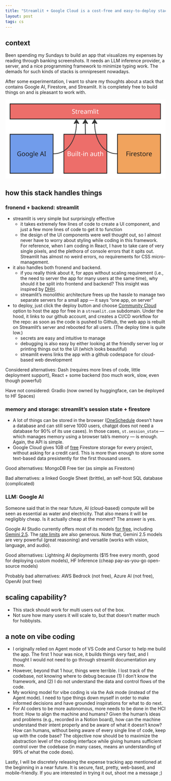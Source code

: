 ```yaml
---
title: "Streamlit + Google Cloud is a cost-free and easy-to-deploy stack for hobbyists in 2025"
layout: post
tags: cs
---
```


## context

Been spending my Sundays to build an app that visualizes my expenses by reading through banking screenshots. It needs an LLM inference provider, a server, and a nice programming framework to minimize typing work. The demads for such kinds of stacks is omnipresent nowadays.

After some experimentation, I want to share my thoughts about a stack that contains Google AI, Firestore, and Streamlit. It is completely free to build things on and is pleasant to work with. 

![image.png](/assets/streamlit-arch.png)

## how this stack handles things

### fronend + backend: streamlit

- streamlit is very simple but surprisingly effective
    - it takes extremely few lines of code to create a UI component, and just a few more lines of code to get it to function
    - the design of the UI components were well thought out, so I almost never have to worry about styling while coding in this framework. For reference, when I am coding in React, I have to take care of very single pixels, and the plethora of console errors that it spits out. Streamlit has almost no weird errors, no requirements for CSS micro-management.
- it also handles both fronend and backend.
    - if you really think about it, for apps without scaling requirement (i.e., the need to server the app for many users at the same time), why should it be split into frontend and backend? This insight was inspired by [DHH](https://www.youtube.com/watch?v=vagyIcmIGOQ).
    - streamlit’s monolithic architecture frees up the hassle to manage two separate servers for a small app — it says “one app, on server”
- to deploy, just click the deploy button and choose [Community Cloud](https://streamlit.io/cloud) option to host the app for free in a `streamlit.com` subdomain. Under the hood, it links to our github account, and creates a CI/CD workflow for the repo: as soon as the code is pushed to Github, the web app is rebuilt on Streamlit’s server and rebooted for all users. (The deploy time is quite low.)
    - secrets are easy and intuitive to manage
    - debugging is also easy by either looking at the friendly server log or printing things out to the UI (which looks beautiful)
    - streamlit evens links the app with a github codespace for cloud-based web development

Considered alternatives: Dash (requires more lines of code, little deployment support), React + some backend (too much work, slow, even though powerful)

Have not considered: Gradio (now owned by huggingface, can be deployed to HF Spaces)

### memory and storage: streamlit’s session state + firestore

- A lot of things can be stored in the browser ([OneSchedule](https://npnkhoi.github.io/oneschedule/#/) doesn’t have a database and can still serve 1000 users, chatgpt does not need a database for 90% of its use cases). In those cases, `st.session_state` — which manages memory using a browser tab’s memory — is enough. Again, the API is simple.
- Google Cloud gives 1GB of [free](https://cloud.google.com/free/docs/free-cloud-features#firestore) Firestore storage for every project, without asking for a credit card. This is more than enough to store some text-based data presistently for the first thousand users.

Good alternatives: MongoDB Free tier (as simple as Firestore)

Bad alternatives: a linked Google Sheet (brittle), an self-host SQL database (complicated)

### LLM: Google AI

Someone said that in the near future, AI (cloud-based) compute will be seen as essential as water and electricity. That also means it will be negligibly cheap. Is it actually cheap at the moment? The answer is yes.

Google AI Studio currently offers most of its models [for free](https://ai.google.dev/gemini-api/docs/pricing), including [Gemini 2.5](https://arxiv.org/abs/2507.06261). The [rate limits](https://ai.google.dev/gemini-api/docs/rate-limits) are also generous. Note that, Gemini 2.5 models are very powerful (great reasoning) and versatile (works with vision, language, and audio).

Good alternatives: Lightning AI deployments ($15 free every month, good for deploying custom models), HF Inference (cheap pay-as-you-go open-source models)

Probably bad alternatives: AWS Bedrock (not free), Azure AI (not free), OpenAI (not free)

## scaling capability?

- This stack should work for multi users out of the box.
- Not sure how many users it will scale to, but that doesn’t matter much for hobbyists.

## a note on vibe coding

- I originally relied on Agent mode of VS Code and Cursor to help me build the app. The first 1 hour was nice, it builds things very fast, and I thought I would not need to go through streamlit documentation any more.
- However, beyond that 1 hour, things were terrible. I lost track of the codebase, not knowing where to debug because (1) I don’t know the framework, and (2) I do not understand the data and control flows of the code.
- My working model for vibe coding is via the Ask mode (instead of the Agent mode). I need to type things down myself in order to make informed decisions and have grounded inspirations for what to do next.
- For AI coders to be more autonomous, more needs to be done in the HCI front: How to align the machine and humans? Given the human’s ideas and problems (e.g., recorded in a Notion board), how can the machine understand their intent properly and be aware of what it doesn’t know? How can humans, without being aware of every single line of code, keep up with the code base? The objective now should be to maximize the abstraction level of the coding interface while giving humans sufficient control over the codebase (in many cases, means an understanding of 99% of what the code does).

Lastly, I will be discretely releasing the expense tracking app mentioned at the beginning in a near future. It is secure, fast, pretty, web-based, and mobile-friendly. If you are interested in trying it out, shoot me a message ;)
